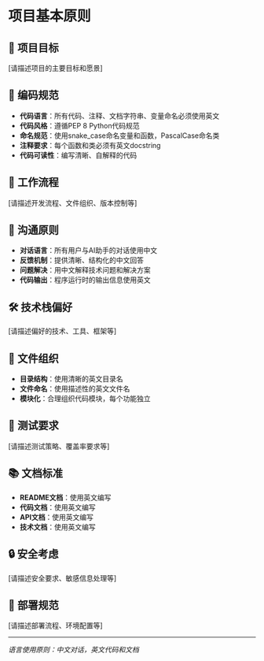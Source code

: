 # 项目基本原则

## 🎯 项目目标
[请描述项目的主要目标和愿景]

## 📝 编码规范
- **代码语言**：所有代码、注释、文档字符串、变量命名必须使用英文
- **代码风格**：遵循PEP 8 Python代码规范
- **命名规范**：使用snake_case命名变量和函数，PascalCase命名类
- **注释要求**：每个函数和类必须有英文docstring
- **代码可读性**：编写清晰、自解释的代码

## 🔄 工作流程
[请描述开发流程、文件组织、版本控制等]

## 💬 沟通原则
- **对话语言**：所有用户与AI助手的对话使用中文
- **反馈机制**：提供清晰、结构化的中文回答
- **问题解决**：用中文解释技术问题和解决方案
- **代码输出**：程序运行时的输出信息使用英文

## 🛠️ 技术栈偏好
[请描述偏好的技术、工具、框架等]

## 📁 文件组织
- **目录结构**：使用清晰的英文目录名
- **文件命名**：使用描述性的英文文件名
- **模块化**：合理组织代码模块，每个功能独立

## 🧪 测试要求
[请描述测试策略、覆盖率要求等]

## 📚 文档标准
- **README文档**：使用英文编写
- **代码文档**：使用英文编写
- **API文档**：使用英文编写
- **技术文档**：使用英文编写

## 🔒 安全考虑
[请描述安全要求、敏感信息处理等]

## 🚀 部署规范
[请描述部署流程、环境配置等]

---
*语言使用原则：中文对话，英文代码和文档* 